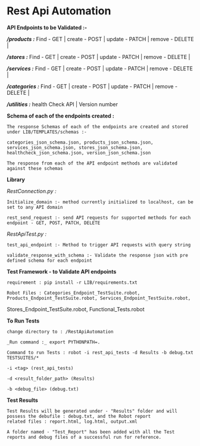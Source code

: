# Rest Api Automation

**API Endpoints to be Validated :-**

**_/products :_** 
    Find    -   GET |
    create  -   POST |
    update  -   PATCH |
    remove  -   DELETE |
    
**_/stores :_** 
    Find    -   GET |
    create  -   POST |
    update  -   PATCH |
    remove  -   DELETE |
    
**_/services :_** 
    Find    -   GET |
    create  -   POST |
    update  -   PATCH |
    remove  -   DELETE |
    
**_/categories :_** 
    Find    -   GET |
    create  -   POST |
    update  -   PATCH |
    remove  -   DELETE |
    
**_/utilities :_** 
    health Check API |
    Version number


**Schema of each of the endpoints created :**

    The response Schemas of each of the endpoints are created and stored under LIB/TEMPLATES/schemas :- 
    
    categories_json_schema.json, products_json_schema.json, services_json_schema.json, stores_json_schema.json, 
    healthcheck_json_schema.json, version_json_schema.json
    
    The response from each of the API endpoint methods are validated against these schemas

**Library**

_RestConnection.py :_ 

    Initialize_domain :- method currently initialized to localhost, can be set to any API domain

    rest_send_request :- send API requests for supported methods for each endpoint - GET, POST, PATCH, DELETE 

_RestApiTest.py :_

    test_api_endpoint :- Method to trigger API requests with query string 

    validate_response_with_schema :- Validate the response json with pre defined schema for each endpoint

**Test Framework - to Validate API endpoints**

    requirement : pip install -r LIB/requirements.txt

    Robot Files : Categories_Endpoint_TestSuite.robot, Products_Endpoint_TestSuite.robot, Services_Endpoint_TestSuite.robot,
Stores_Endpoint_TestSuite.robot, Functional_Tests.robot

**To Run Tests**

    change directory to : /RestApiAutomation

    _Run command :_ export PYTHONPATH=.

    Command to run Tests : robot -i rest_api_tests -d Results -b debug.txt TESTSUITES/*

    -i <tag> (rest_api_tests)

    -d <result_folder_path> (Results)

    -b <debug_file> (debug.txt) 


**Test Results**

    Test Results will be generated under - "Results" folder and will possess the debufile : debug.txt, and the Robot report 
    related files : report.html, log.html, output.xml

    A folder named - "Test_Report" has been added with all the Test reports and debug files of a successful run for reference.